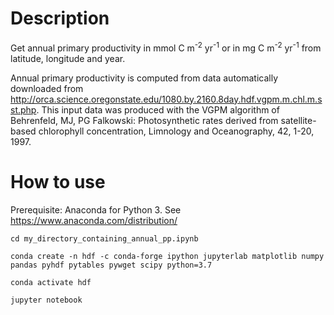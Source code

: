 # Description

Get annual primary productivity in mmol C m<sup>-2</sup> yr<sup>-1</sup> 
or in mg C m<sup>-2</sup> yr<sup>-1</sup>
from latitude, longitude and year.

Annual primary productivity is computed from  data automatically downloaded from
http://orca.science.oregonstate.edu/1080.by.2160.8day.hdf.vgpm.m.chl.m.sst.php.
This input data was produced with the VGPM algorithm of Behrenfeld, MJ, PG Falkowski:  Photosynthetic rates derived from satellite-based chlorophyll concentration, Limnology and Oceanography, 42, 1-20, 1997.

# How to use

Prerequisite: Anaconda for Python 3. See https://www.anaconda.com/distribution/

`cd my_directory_containing_annual_pp.ipynb`

`conda create -n hdf -c conda-forge ipython jupyterlab matplotlib numpy pandas pyhdf pytables pywget scipy python=3.7`

`conda activate hdf`

`jupyter notebook`
